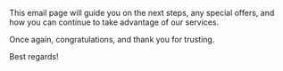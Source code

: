 This email page will guide you on the next steps, any special offers, and how you can continue to take advantage of our services.

Once again, congratulations, and thank you for trusting.

Best regards!
